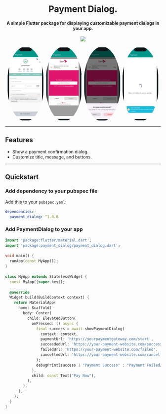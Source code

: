 <h1 align="center">Payment Dialog.</h1>
<h4 align="center">A simple Flutter package for displaying customizable payment dialogs in your app.</h4>

<p align="center">
  <a href="https://pub.dartlang.org/packages/payment_dialog"><img src="https://img.shields.io/pub/v/payment_dialog.svg"></a>
</p>

<p align="center">
  <img src="https://github.com/programmerhasan/payment_dialog/raw/master/screenshots/01.png" alt="Payment dialog for Flutter" width="120" style="border-radius: 50%;" />
  <img src="https://github.com/programmerhasan/payment_dialog/raw/master/screenshots/02.png" alt="Payment dialog for Flutter" width="120" style="border-radius: 50%;" />
  <img src="https://github.com/programmerhasan/payment_dialog/raw/master/screenshots/03.png" alt="Payment dialog for Flutter" width="120" style="border-radius: 50%;" />
  <img src="https://github.com/programmerhasan/payment_dialog/raw/master/screenshots/04.png" alt="Payment dialog for Flutter" width="120" style="border-radius: 50%;" />
</p>


---

## Features

- Show a payment confirmation dialog.
- Customize title, message, and buttons.

---

## Quickstart

### Add dependency to your pubspec file

Add this to your `pubspec.yaml`:

```yaml
dependencies:
  payment_dialog: ^1.0.0
```

### Add PaymentDialog to your app

```dart
import 'package:flutter/material.dart';
import 'package:payment_dialog/payment_dialog.dart';

void main() {
  runApp(const MyApp());
}

class MyApp extends StatelessWidget {
  const MyApp({super.key});

  @override
  Widget build(BuildContext context) {
    return MaterialApp(
      home: Scaffold(
        body: Center(
          child: ElevatedButton(
            onPressed: () async {
              final success = await showPaymentDialog(
                context: context,
                paymentUrl: 'https://yourpaymentgateway.com/start',
                succeededUrl: 'https://your-payment-website.com/success',
                failedUrl: 'https://your-payment-website.com/failed',
                cancelledUrl: 'https://your-payment-website.com/cancelled',
              );
              debugPrint(success ? "Payment Success" : "Payment Failed/Cancelled");
            },
            child: const Text("Pay Now"),
          ),
        ),
      ),
    );
  }
}
```

